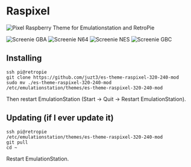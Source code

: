 # Raspixel
![Pixel Raspberry](/_inc/images/raspberry.png "Pixel Raspberry") Theme for Emulationstation and RetroPie

![Screenie GBA](/_inc/screenies/raspixel-gba.png "Screenie GBA")
![Screenie N64](/_inc/screenies/raspixel-n64.png "Screenie N64")
![Screenie NES](/_inc/screenies/raspixel-nes.png "Screenie NES")
![Screenie GBC](/_inc/screenies/raspixel-gbc.png "Screenie GBC")

## Installing

```
ssh pi@retropie
git clone https://github.com/juzt3/es-theme-raspixel-320-240-mod
sudo mv ./es-theme-raspixel-320-240-mod /etc/emulationstation/themes/es-theme-raspixel-320-240-mod
```

Then restart EmulationStation (Start -> Quit -> Restart EmulationStation).

## Updating (if I ever update it)

```
ssh pi@retropie
/etc/emulationstation/themes/es-theme-raspixel-320-240-mod
git pull
cd ~
```

Restart EmulationStation.